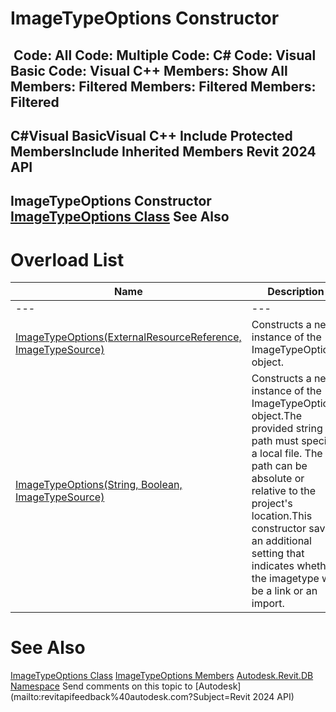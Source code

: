 # ImageTypeOptions Constructor

﻿
 Code: All Code: Multiple Code: C# Code: Visual Basic Code: Visual C++  Members: Show All Members: Filtered Members: Filtered Members: Filtered   
---  
C#Visual BasicVisual C++
Include Protected MembersInclude Inherited Members
Revit 2024 API  
---  
ImageTypeOptions Constructor   
[ImageTypeOptions Class](981135c3-777b-df9b-747f-60a35b74e00e.md "ImageTypeOptions Class") See Also  
---  
# Overload List
| Name | Description |
| --- | --- |
| --- | --- | --- |
| [ImageTypeOptions(ExternalResourceReference, ImageTypeSource)](df96413a-2ff3-128b-7276-28980e2689ce.md "ImageTypeOptions Constructor \(ExternalResourceReference, ImageTypeSource\)") | Constructs a new instance of the ImageTypeOptions object. |
| [ImageTypeOptions(String, Boolean, ImageTypeSource)](7dda4131-548f-7c39-4dcd-ba9b85846018.md "ImageTypeOptions Constructor \(String, Boolean, ImageTypeSource\)") | Constructs a new instance of the ImageTypeOptions object.The provided string path must specify a local file. The path can be absolute or relative to the project's location.This constructor saves an additional setting that indicates whether the imagetype will be a link or an import. |

# See Also
[ImageTypeOptions Class](981135c3-777b-df9b-747f-60a35b74e00e.md "ImageTypeOptions Class")
[ImageTypeOptions Members](ad8c7dfa-f73a-890e-25d9-e7cedb189fe0.md "ImageTypeOptions Members")
[Autodesk.Revit.DB Namespace](87546ba7-461b-c646-cbb1-2cb8f5bff8b2.md "Autodesk.Revit.DB Namespace")
Send comments on this topic to [Autodesk](mailto:revitapifeedback%40autodesk.com?Subject=Revit 2024 API)